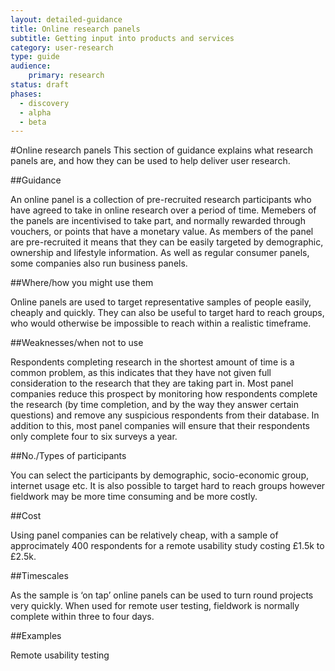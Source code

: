 ```yaml
---
layout: detailed-guidance
title: Online research panels
subtitle: Getting input into products and services
category: user-research
type: guide
audience: 
    primary: research 
status: draft
phases:
  - discovery
  - alpha
  - beta
---
```

    
#Online research panels
This section of guidance explains what research panels are, and how they can be used to help deliver user research.

##Guidance

An online panel is a collection of pre-recruited research participants who have agreed to take in online research over a period of time. Memebers of the panels are incentivised to take part, and normally rewarded through vouchers, or points that have a monetary value. As members of the panel are pre-recruited it means that they can be easily targeted by demographic, ownership and lifestyle information. As well as regular consumer panels, some companies also run business panels.

##Where/how you might use them

Online panels are used to target representative samples of people easily, cheaply and quickly. They can also be useful to target hard to reach groups, who would otherwise be impossible to reach within a realistic timeframe.

##Weaknesses/when not to use

Respondents completing research in the shortest amount of time is a common problem, as this indicates that they have not given full consideration to the research that they are taking part in. Most panel companies reduce this prospect by monitoring how respondents complete the research (by time completion, and by the way they answer certain questions) and remove any suspicious respondents from their database. In addition to this, most panel companies will ensure that their respondents only complete four to six surveys a year.

##No./Types of participants

You can select the participants by demographic, socio-economic group, internet usage etc. It is also possible to target hard to reach groups however fieldwork may be more time consuming and be more costly.

##Cost

Using panel companies can be relatively cheap, with a sample of approcimately 400 respondents for a remote usability study costing £1.5k to £2.5k.

##Timescales

As the sample is ‘on tap’ online panels can be used to turn round projects very quickly. When used for remote user testing, fieldwork is normally complete within three to four days.

##Examples
 
Remote usability testing


